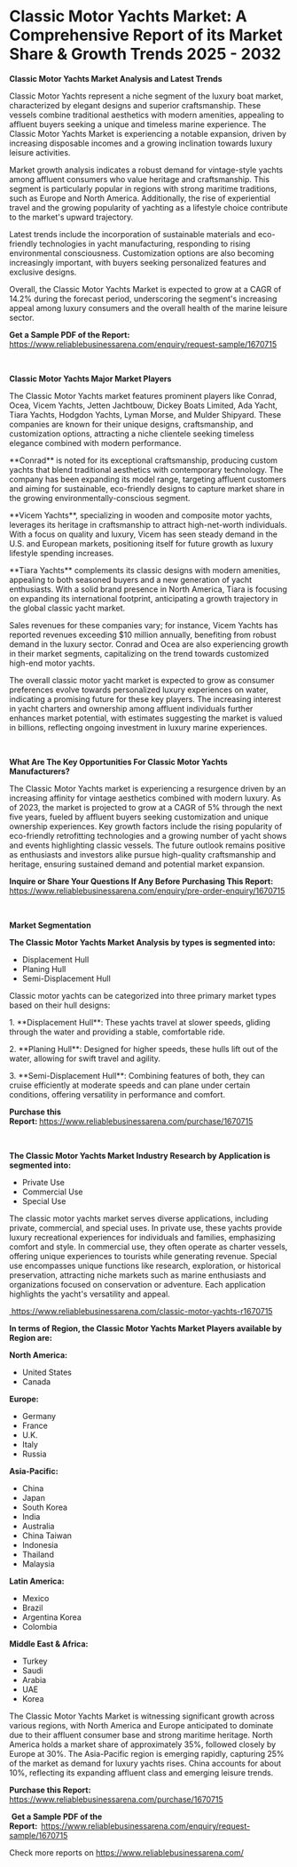 <p><h1>Classic Motor Yachts Market: A Comprehensive Report of its Market Share & Growth Trends 2025 - 2032</h1></p><p><strong>Classic Motor Yachts Market Analysis and Latest Trends</strong></p>
<p><p>Classic Motor Yachts represent a niche segment of the luxury boat market, characterized by elegant designs and superior craftsmanship. These vessels combine traditional aesthetics with modern amenities, appealing to affluent buyers seeking a unique and timeless marine experience. The Classic Motor Yachts Market is experiencing a notable expansion, driven by increasing disposable incomes and a growing inclination towards luxury leisure activities. </p><p>Market growth analysis indicates a robust demand for vintage-style yachts among affluent consumers who value heritage and craftsmanship. This segment is particularly popular in regions with strong maritime traditions, such as Europe and North America. Additionally, the rise of experiential travel and the growing popularity of yachting as a lifestyle choice contribute to the market's upward trajectory.</p><p>Latest trends include the incorporation of sustainable materials and eco-friendly technologies in yacht manufacturing, responding to rising environmental consciousness. Customization options are also becoming increasingly important, with buyers seeking personalized features and exclusive designs.</p><p>Overall, the Classic Motor Yachts Market is expected to grow at a CAGR of 14.2% during the forecast period, underscoring the segment's increasing appeal among luxury consumers and the overall health of the marine leisure sector.</p></p>
<p><strong>Get a Sample PDF of the Report:&nbsp;</strong> <a href="https://www.reliablebusinessarena.com/enquiry/request-sample/1670715?utm_campaign=2262&utm_medium=2&utm_source=Github&utm_content=ia&utm_term=15022025&utm_id=classic-motor-yachts">https://www.reliablebusinessarena.com/enquiry/request-sample/1670715</a></p>
<p>&nbsp;</p>
<p><strong>Classic Motor Yachts Major Market Players</strong></p>
<p><p>The Classic Motor Yachts market features prominent players like Conrad, Ocea, Vicem Yachts, Jetten Jachtbouw, Dickey Boats Limited, Ada Yacht, Tiara Yachts, Hodgdon Yachts, Lyman Morse, and Mulder Shipyard. These companies are known for their unique designs, craftsmanship, and customization options, attracting a niche clientele seeking timeless elegance combined with modern performance.</p><p>**Conrad** is noted for its exceptional craftsmanship, producing custom yachts that blend traditional aesthetics with contemporary technology. The company has been expanding its model range, targeting affluent customers and aiming for sustainable, eco-friendly designs to capture market share in the growing environmentally-conscious segment. </p><p>**Vicem Yachts**, specializing in wooden and composite motor yachts, leverages its heritage in craftsmanship to attract high-net-worth individuals. With a focus on quality and luxury, Vicem has seen steady demand in the U.S. and European markets, positioning itself for future growth as luxury lifestyle spending increases.</p><p>**Tiara Yachts** complements its classic designs with modern amenities, appealing to both seasoned buyers and a new generation of yacht enthusiasts. With a solid brand presence in North America, Tiara is focusing on expanding its international footprint, anticipating a growth trajectory in the global classic yacht market.</p><p>Sales revenues for these companies vary; for instance, Vicem Yachts has reported revenues exceeding $10 million annually, benefiting from robust demand in the luxury sector. Conrad and Ocea are also experiencing growth in their market segments, capitalizing on the trend towards customized high-end motor yachts.</p><p>The overall classic motor yacht market is expected to grow as consumer preferences evolve towards personalized luxury experiences on water, indicating a promising future for these key players. The increasing interest in yacht charters and ownership among affluent individuals further enhances market potential, with estimates suggesting the market is valued in billions, reflecting ongoing investment in luxury marine experiences.</p></p>
<p>&nbsp;</p>
<p><strong>What Are The Key Opportunities For Classic Motor Yachts Manufacturers?</strong></p>
<p><p>The Classic Motor Yachts market is experiencing a resurgence driven by an increasing affinity for vintage aesthetics combined with modern luxury. As of 2023, the market is projected to grow at a CAGR of 5% through the next five years, fueled by affluent buyers seeking customization and unique ownership experiences. Key growth factors include the rising popularity of eco-friendly retrofitting technologies and a growing number of yacht shows and events highlighting classic vessels. The future outlook remains positive as enthusiasts and investors alike pursue high-quality craftsmanship and heritage, ensuring sustained demand and potential market expansion.</p></p>
<p><strong>Inquire or Share Your Questions If Any Before Purchasing This Report:</strong> <a href="https://www.reliablebusinessarena.com/enquiry/pre-order-enquiry/1670715?utm_campaign=2262&utm_medium=2&utm_source=Github&utm_content=ia&utm_term=15022025&utm_id=classic-motor-yachts">https://www.reliablebusinessarena.com/enquiry/pre-order-enquiry/1670715</a></p>
<p>&nbsp;</p>
<p><strong>Market Segmentation</strong></p>
<p><strong>The Classic Motor Yachts Market Analysis by types is segmented into:</strong></p>
<p><ul><li>Displacement Hull</li><li>Planing Hull</li><li>Semi-Displacement Hull</li></ul></p>
<p><p>Classic motor yachts can be categorized into three primary market types based on their hull designs: </p><p>1. **Displacement Hull**: These yachts travel at slower speeds, gliding through the water and providing a stable, comfortable ride. </p><p>2. **Planing Hull**: Designed for higher speeds, these hulls lift out of the water, allowing for swift travel and agility. </p><p>3. **Semi-Displacement Hull**: Combining features of both, they can cruise efficiently at moderate speeds and can plane under certain conditions, offering versatility in performance and comfort.</p></p>
<p><strong>Purchase this Report:&nbsp;</strong><a href="https://www.reliablebusinessarena.com/purchase/1670715?utm_campaign=2262&utm_medium=2&utm_source=Github&utm_content=ia&utm_term=15022025&utm_id=classic-motor-yachts">https://www.reliablebusinessarena.com/purchase/1670715</a></p>
<p>&nbsp;</p>
<p><strong>The Classic Motor Yachts Market Industry Research by Application is segmented into:</strong></p>
<p><ul><li>Private Use</li><li>Commercial Use</li><li>Special Use</li></ul></p>
<p><p>The classic motor yachts market serves diverse applications, including private, commercial, and special uses. In private use, these yachts provide luxury recreational experiences for individuals and families, emphasizing comfort and style. In commercial use, they often operate as charter vessels, offering unique experiences to tourists while generating revenue. Special use encompasses unique functions like research, exploration, or historical preservation, attracting niche markets such as marine enthusiasts and organizations focused on conservation or adventure. Each application highlights the yacht's versatility and appeal.</p></p>
<p><a href="https://www.reliablebusinessarena.com/classic-motor-yachts-r1670715?utm_campaign=2262&utm_medium=2&utm_source=Github&utm_content=ia&utm_term=15022025&utm_id=classic-motor-yachts">&nbsp;https://www.reliablebusinessarena.com/classic-motor-yachts-r1670715</a></p>
<p><strong>In terms of Region, the Classic Motor Yachts Market Players available by Region are:</strong></p>
<p>
    <p> <strong> North America: </strong>
        <ul>
            <li>United States</li>
            <li>Canada</li>
        </ul>
        </p> 
    <p> <strong> Europe: </strong>
        <ul>
            <li>Germany</li>
            <li>France</li>
            <li>U.K.</li>
            <li>Italy</li>
            <li>Russia</li>
        </ul>
        </p> 
    <p> <strong> Asia-Pacific: </strong>
        <ul>
            <li>China</li>
            <li>Japan</li>
            <li>South Korea</li>
            <li>India</li>
            <li>Australia</li>
            <li>China Taiwan</li>
            <li>Indonesia</li>
            <li>Thailand</li>
            <li>Malaysia</li>
        </ul>
        </p> 
    <p> <strong> Latin America: </strong>
        <ul>
            <li>Mexico</li>
            <li>Brazil</li>
            <li>Argentina Korea</li>
            <li>Colombia</li>
        </ul>
        </p> 
    <p> <strong> Middle East & Africa: </strong>
        <ul>
            <li>Turkey</li>
            <li>Saudi</li>
            <li>Arabia</li>
            <li>UAE</li>
            <li>Korea</li>
        </ul>
    </p>
    </p>
<p><p>The Classic Motor Yachts Market is witnessing significant growth across various regions, with North America and Europe anticipated to dominate due to their affluent consumer base and strong maritime heritage. North America holds a market share of approximately 35%, followed closely by Europe at 30%. The Asia-Pacific region is emerging rapidly, capturing 25% of the market as demand for luxury yachts rises. China accounts for about 10%, reflecting its expanding affluent class and emerging leisure trends.</p></p>
<p><strong>Purchase this Report: </strong><a href="https://www.reliablebusinessarena.com/purchase/1670715?utm_campaign=2262&utm_medium=2&utm_source=Github&utm_content=ia&utm_term=15022025&utm_id=classic-motor-yachts">https://www.reliablebusinessarena.com/purchase/1670715</a></p>
<p>&nbsp;<strong>Get a Sample PDF of the Report:&nbsp;&nbsp;</strong><a href="https://www.reliablebusinessarena.com/enquiry/request-sample/1670715?utm_campaign=2262&utm_medium=2&utm_source=Github&utm_content=ia&utm_term=15022025&utm_id=classic-motor-yachts">https://www.reliablebusinessarena.com/enquiry/request-sample/1670715</a></p>
<p><strong></strong></p>
<p>Check more reports on <a href="https://www.reliablebusinessarena.com/?utm_campaign=2262&utm_medium=2&utm_source=Github&utm_content=ia&utm_term=15022025&utm_id=classic-motor-yachts">https://www.reliablebusinessarena.com/</a></p>